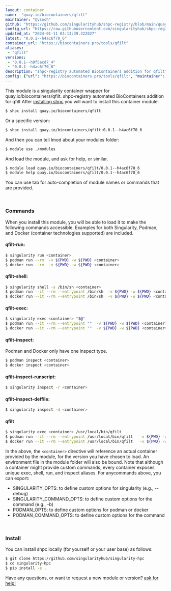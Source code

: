 ```yaml
---
layout: container
name:  "quay.io/biocontainers/qfilt"
maintainer: "@vsoch"
github: "https://github.com/singularityhub/shpc-registry/blob/main/quay.io/biocontainers/qfilt/container.yaml"
config_url: "https://raw.githubusercontent.com/singularityhub/shpc-registry/main/quay.io/biocontainers/qfilt/container.yaml"
updated_at: "2024-01-11 04:13:39.322027"
latest: "0.0.1--h4ac6f70_6"
container_url: "https://biocontainers.pro/tools/qfilt"
aliases:
 - "qfilt"
versions:
 - "0.0.1--h9f5acd7_4"
 - "0.0.1--h4ac6f70_6"
description: "shpc-registry automated BioContainers addition for qfilt"
config: {"url": "https://biocontainers.pro/tools/qfilt", "maintainer": "@vsoch", "description": "shpc-registry automated BioContainers addition for qfilt", "latest": {"0.0.1--h4ac6f70_6": "sha256:1c7aa521a0d1975fb10963a2368ac192f4929063be518fe7bf327afedeff31b6"}, "tags": {"0.0.1--h9f5acd7_4": "sha256:ac1e2fba0d07cf02a05b695e45b038ccd655d2d2a300448f9047ac32849a7cf4", "0.0.1--h4ac6f70_6": "sha256:1c7aa521a0d1975fb10963a2368ac192f4929063be518fe7bf327afedeff31b6"}, "docker": "quay.io/biocontainers/qfilt", "aliases": {"qfilt": "/usr/local/bin/qfilt"}}
---
```


This module is a singularity container wrapper for quay.io/biocontainers/qfilt.
shpc-registry automated BioContainers addition for qfilt
After [installing shpc](#install) you will want to install this container module:


```bash
$ shpc install quay.io/biocontainers/qfilt
```

Or a specific version:

```bash
$ shpc install quay.io/biocontainers/qfilt:0.0.1--h4ac6f70_6
```

And then you can tell lmod about your modules folder:

```bash
$ module use ./modules
```

And load the module, and ask for help, or similar.

```bash
$ module load quay.io/biocontainers/qfilt/0.0.1--h4ac6f70_6
$ module help quay.io/biocontainers/qfilt/0.0.1--h4ac6f70_6
```

You can use tab for auto-completion of module names or commands that are provided.

<br>

### Commands

When you install this module, you will be able to load it to make the following commands accessible.
Examples for both Singularity, Podman, and Docker (container technologies supported) are included.

#### qfilt-run:

```bash
$ singularity run <container>
$ podman run --rm  -v ${PWD} -w ${PWD} <container>
$ docker run --rm  -v ${PWD} -w ${PWD} <container>
```

#### qfilt-shell:

```bash
$ singularity shell -s /bin/sh <container>
$ podman run --it --rm --entrypoint /bin/sh  -v ${PWD} -w ${PWD} <container>
$ docker run --it --rm --entrypoint /bin/sh  -v ${PWD} -w ${PWD} <container>
```

#### qfilt-exec:

```bash
$ singularity exec <container> "$@"
$ podman run --it --rm --entrypoint ""  -v ${PWD} -w ${PWD} <container> "$@"
$ docker run --it --rm --entrypoint ""  -v ${PWD} -w ${PWD} <container> "$@"
```

#### qfilt-inspect:

Podman and Docker only have one inspect type.

```bash
$ podman inspect <container>
$ docker inspect <container>
```

#### qfilt-inspect-runscript:

```bash
$ singularity inspect -r <container>
```

#### qfilt-inspect-deffile:

```bash
$ singularity inspect -d <container>
```


#### qfilt

```bash
$ singularity exec <container> /usr/local/bin/qfilt
$ podman run --it --rm --entrypoint /usr/local/bin/qfilt   -v ${PWD} -w ${PWD} <container> -c " $@"
$ docker run --it --rm --entrypoint /usr/local/bin/qfilt   -v ${PWD} -w ${PWD} <container> -c " $@"
```



In the above, the `<container>` directive will reference an actual container provided
by the module, for the version you have chosen to load. An environment file in the
module folder will also be bound. Note that although a container
might provide custom commands, every container exposes unique exec, shell, run, and
inspect aliases. For anycommands above, you can export:

 - SINGULARITY_OPTS: to define custom options for singularity (e.g., --debug)
 - SINGULARITY_COMMAND_OPTS: to define custom options for the command (e.g., -b)
 - PODMAN_OPTS: to define custom options for podman or docker
 - PODMAN_COMMAND_OPTS: to define custom options for the command

<br>

### Install

You can install shpc locally (for yourself or your user base) as follows:

```bash
$ git clone https://github.com/singularityhub/singularity-hpc
$ cd singularity-hpc
$ pip install -e .
```

Have any questions, or want to request a new module or version? [ask for help!](https://github.com/singularityhub/singularity-hpc/issues)